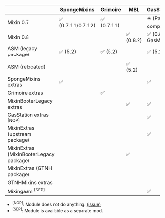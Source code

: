 |   | SpongeMixins | Grimoire | MBL | GasStation | GTNHMixins | UniMixins |
| -- | -- | -- | -- | -- | -- | -- |
| Mixin 0.7 | ✅ (0.7.11/0.7.12) | ✅ (0.7.11) | | ✴️ (Partial compat) | | ✴️ (Partial compat) |
| Mixin 0.8 | | | ✅ (0.8.2) | ✅ (0.8.5-GasMix) | ✅ (0.8.5-GTNH) | ✅ (0.8.5-UniMix)
| ASM (legacy package) | ✅ (5.2) | ✅ (5.2) | | ✅ (5.2) | | ✅ (9.4) |
| ASM (relocated) | | | ✅ (5.2) | | ✅ (9.4) | ✴️ (Emulated) |
| SpongeMixins extras | ✅ | | | ✅ | ✅ | ✅ |
| Grimoire extras | | ✅ | | | | |
| MixinBooterLegacy extras | | | ✅ | ✅ | | ✅ |
| GasStation extras <sup>[NOP]</sup> | | | | ✅ | | ✅ |
| MixinExtras (upstream package) | | | | ✅ | | ✅ |
| MixinExtras (MixinBooterLegacy package) | | | ✅ | | | ✅ |
| MixinExtras (GTNH package) | | | | | ✅ | ✅ |
| GTNHMixins extras | | | | | ✅ | ✅ |
| Mixingasm <sup>[SEP]</sup> | | | | ✅ | | ✅ |

* <sup>[NOP]</sup>: Module does not do anything. [(issue)](https://github.com/FalsePattern/GasStation/issues/15)
* <sup>[SEP]</sup>: Module is available as a separate mod.
